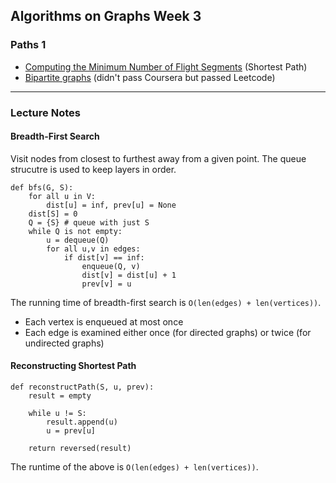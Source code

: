 ## Algorithms on Graphs Week 3
### Paths 1

* [Computing the Minimum Number of Flight Segments](https://github.com/IAjimi/Data-Structures-and-Algorithms-Coursera/blob/master/3%20-%20Algorithms%20on%20Graphs/3%20-%20Paths/minimum_distance.py) (Shortest Path)
* [Bipartite graphs](https://github.com/IAjimi/Data-Structures-and-Algorithms-Coursera/blob/master/3%20-%20Algorithms%20on%20Graphs/3%20-%20Paths/bipartite_graph.py) (didn't pass Coursera but passed Leetcode)

---

### Lecture Notes
#### Breadth-First Search
Visit nodes from closest to furthest away from a given point. The queue
strucutre is used to keep layers in order.

```
def bfs(G, S):
	for all u in V:
		dist[u] = inf, prev[u] = None
	dist[S] = 0
	Q = {S} # queue with just S
	while Q is not empty:
		u = dequeue(Q)
		for all u,v in edges:
			if dist[v] == inf:
				enqueue(Q, v)
				dist[v] = dist[u] + 1
				prev[v] = u

```


The running time of breadth-first search is `O(len(edges) + len(vertices))`.
* Each vertex is enqueued at most once
* Each edge is examined either once (for directed graphs) or twice (for undirected graphs)

#### Reconstructing Shortest Path
```
def reconstructPath(S, u, prev):
	result = empty

	while u != S:
		result.append(u)
		u = prev[u]

	return reversed(result)
```

The runtime of the above is `O(len(edges) + len(vertices))`.